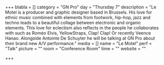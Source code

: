 +++
blabla = []
category = "GN Pro"
day = "Thursday 7"
description = "Le Motel is a producer and graphic designer based in Brussels. His love for ethnic music combined with elements from footwork, hip-hop, jazz and techno leads to a beautiful collage between electronic and organic elements. This love for eclectism also reflects in the people he collaborates with such as Roméo Elvis, YellowStraps, Clap! Clap! Or recently Veence Hanao. Alongside Antointe De Schuyter he will be talking at GN Pro about their brand new A/V performance."
media = []
name = "Le Motel"
perf = "Talk"
picture = ""
room = "Conference Room"
time = ""
website = ""

+++
